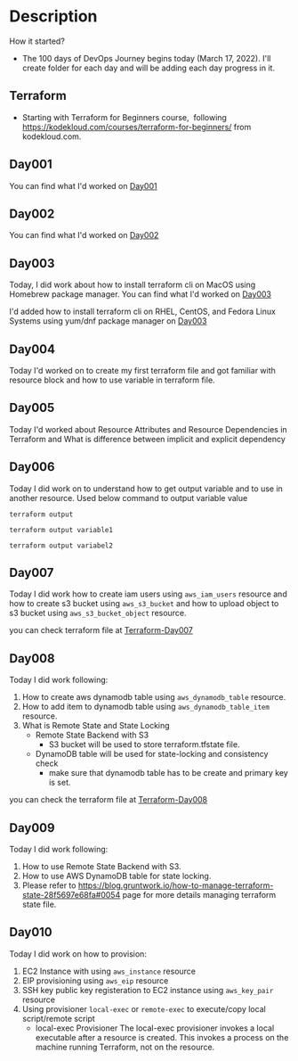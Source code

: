 # Description
How it started?
- The 100 days of DevOps Journey begins today (March 17, 2022). I'll create folder for each day and will be adding each day progress in it.

## Terraform

- Starting with Terraform for Beginners course,  following https://kodekloud.com/courses/terraform-for-beginners/ from kodekloud.com. 

## Day001

You can find what I'd worked on [Day001](Terraform-Day001/)

## Day002

You can find what I'd worked on [Day002](Terraform-Day002/)

## Day003

Today, I did work about how to install terraform cli on MacOS using Homebrew package manager. You can find what I'd worked on [Day003](Terraform-Day003/)

I'd added how to install terraform cli on RHEL, CentOS, and Fedora Linux Systems using yum/dnf package manager on [Day003](Terraform-Day003)

## Day004

Today I'd worked on to create my first terraform file and got familiar with resource block and how to use variable in terraform file.

## Day005

Today I'd worked about Resource Attributes and Resource Dependencies in Terraform and What is difference between implicit and explicit dependency

## Day006

Today I did work on to understand how to get output variable and to use in another resource. Used below command to output variable value

```
terraform output
```

```
terraform output variable1
```

```
terraform output variabel2
```

## Day007

Today I did work how to create iam users using `aws_iam_users` resource and how to create s3 bucket using `aws_s3_bucket` and how to upload object to s3 bucket using `aws_s3_bucket_object` resource.

you can check terraform file at [Terraform-Day007](Terraform-Day007/)

## Day008

Today I did work following:
1. How to create aws dynamodb table using `aws_dynamodb_table` resource.
2. How to add item to dynamodb table using `aws_dynamodb_table_item` resource.
3. What is Remote State and State Locking
    * Remote State Backend with S3
        * S3 bucket will be used to store terraform.tfstate file.
    * DynamoDB table will be used for state-locking and consistency check
        * make sure that dynamodb table has to be create and primary key is set.
    

you can check the terraform file at [Terraform-Day008](Terraform-Day008/)

## Day009

Today I did work following:
1. How to use Remote State Backend with S3.
2. How to use AWS DynamoDB table for state locking.
3. Please refer to https://blog.gruntwork.io/how-to-manage-terraform-state-28f5697e68fa#0054 page for more details managing terraform state file.

## Day010

Today I did work on how to provision:
1. EC2 Instance with using `aws_instance` resource
2. EIP provisioning using `aws_eip` resource
3. SSH key public key registeration to EC2 instance using `aws_key_pair` resource
4. Using provisioner `local-exec` or `remote-exec` to execute/copy local script/remote script
    * local-exec Provisioner
        The local-exec provisioner invokes a local executable after a resource is created. This invokes a process on the machine running Terraform, not on the resource.
   
